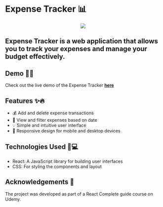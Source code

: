 # Expense Tracker 📊

<div align='center'><img src='public/favicon.ico'></div>

Expense Tracker is a web application that allows you to track your expenses and manage your budget effectively.
--------------------------------------------------------

## Demo 🎥🚀
Check out the live demo of the Expense Tracker [**here**](https://expense-tracker-zulfat.netlify.app/)

## Features ✨🔥

- 💰 Add and delete expense transactions
- 📅 View and filter expenses based on date
- 💡 Simple and intuitive user interface
- 📲 Responsive design for mobile and desktop devices

## Technologies Used 🚀💻

- React: A JavaScript library for building user interfaces
- CSS: For styling the components and layout

## Acknowledgements 🌟

The project was developed as part of a React Complete guide course on Udemy.
